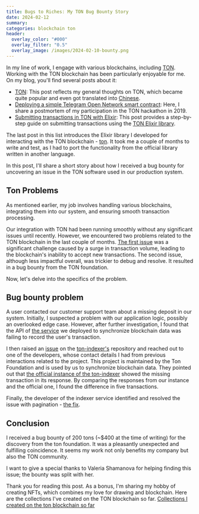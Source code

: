 ```yaml
---
title: Bugs to Riches: My TON Bug Bounty Story
date: 2024-02-12
summary:
categories: blockchain ton
header:
  overlay_color: "#000"
  overlay_filter: "0.5"
  overlay_image: /images/2024-02-10-bounty.png
---
```


In my line of work, I engage with various blockchains, including [TON](https://ton.org/). Working with the TON blockchain has been particularly enjoyable for me. On my blog, you'll find several posts about it:

- [TON](https://www.badykov.com/elixir/blockchain/ton/): This post reflects my general thoughts on TON, which became quite popular and even got translated into [Chinese](https://mp.weixin.qq.com/s/PfwLnv9Kcl8N8xTvMChInw).
- [Deploying a simple Telegram Open Network smart contract](https://www.badykov.com/ton/deploying-simple-ton-smart-contract/]): Here, I share a postmortem of my participation in the TON hackathon in 2019.
- [Submitting transactions in TON with Elixir](https://www.badykov.com/elixir/ton/submitting-ton-transaction/): This post provides a step-by-step guide on submitting transactions using the [TON Elixir library](https://github.com/ayrat555/ton).

The last post in this list introduces the Elixir library I developed for interacting with the TON blockchain - [ton](https://github.com/ayrat555/ton). It took me a couple of months to write and test, as I had to port the functionality from the official library written in another language.

In this post, I'll share a short story about how I received a bug bounty for uncovering an issue in the TON software used in our production system.

## Ton Problems

As mentioned earlier, my job involves handling various blockchains, integrating them into our system, and ensuring smooth transaction processing.

Our integration with TON had been running smoothly without any significant issues until recently. However, we encountered two problems related to the TON blockchain in the last couple of months. [The first issue](https://telegra.ph/7-Dec-2023-12-07) was a significant challenge caused by a surge in transaction volume, leading to the blockchain's inability to accept new transactions. The second issue, although less impactful overall, was trickier to debug and resolve. It resulted in a bug bounty from the TON foundation.

Now, let's delve into the specifics of the problem.

## Bug bounty problem

A user contacted our customer support team about a missing deposit in our system. Initially, I suspected a problem with our application logic, possibly an overlooked edge case. However, after further investigation, I found that the API of [the service](https://github.com/toncenter/ton-indexer) we deployed to synchronize blockchain data was failing to record the user's transaction.

I then raised an [issue](https://github.com/toncenter/ton-indexer/issues/44) on the [ton-indexer's](https://github.com/toncenter/ton-indexer) repository and reached out to one of the developers, whose contact details I had from previous interactions related to the project. This project is maintained by the Ton Foundation and is used by us to synchronize blockchain data. They pointed out that [the official instance of the ton-indexer](https://toncenter.com/api/index/) showed the missing transaction in its response. By comparing the responses from our instance and the official one, I found the difference in five transactions.

Finally, the developer of the indexer service identified and resolved the issue with pagination -  [the fix](https://github.com/toncenter/ton-indexer/pull/45).

## Conclusion

I received a bug bounty of 200 tons (~$400 at the time of writing) for the discovery from the ton foundation. It was a pleasantly unexpected and fulfilling coincidence. It seems my work not only benefits my company but also the TON community.

I want to give a special thanks to Valeria Shamanova for helping finding this issue; the bounty was split with her.

Thank you for reading this post. As a bonus, I'm sharing my hobby of creating NFTs, which combines my love for drawing and blockchain. Here are the collections I've created on the TON blockchain so far. [Collections I created on the ton blockchain so far](https://getgems.io/user/EQADLRBbbfImjN1yaN6fqWPwkO3sN2fCdg8BD_g8LW_8Dj-G#collections)
